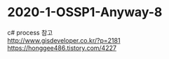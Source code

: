 # 2020-1-OSSP1-Anyway-8
c# process 참고  
http://www.gisdeveloper.co.kr/?p=2181  
https://honggee486.tistory.com/4227
